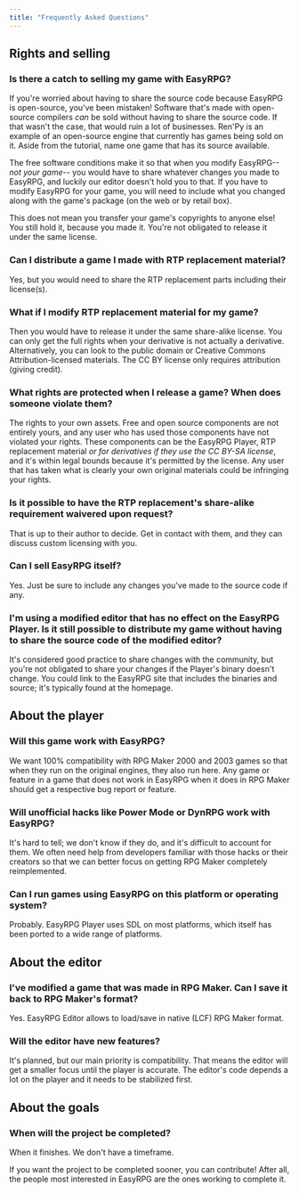 ```yaml
---
title: "Frequently Asked Questions"
---
```

## Rights and selling

### Is there a catch to selling my game with EasyRPG?

If you're worried about having to share the source code because EasyRPG is open-source, you've been mistaken! Software that's made with open-source compilers *can* be sold without having to share the source code. If that wasn't the case, that would ruin a lot of businesses. Ren'Py is an example of an open-source engine that currently has games being sold on it. Aside from the tutorial, name one game that has its source available.

The free software conditions make it so that when you modify EasyRPG-- *not your game*-- you would have to share whatever changes you made to EasyRPG, and luckily our editor doesn't hold you to that. If you have to modify EasyRPG for your game, you will need to include what you changed along with the game's package (on the web or by retail box).

This does not mean you transfer your game's copyrights to anyone else! You still hold it, because you made it. You're not obligated to release it under the same license.

### Can I distribute a game I made with RTP replacement material?

Yes, but you would need to share the RTP replacement parts including their license(s).

### What if I modify RTP replacement material for my game?

Then you would have to release it under the same share-alike license. You can only get the full rights when your derivative is not actually a derivative. Alternatively, you can look to the public domain or Creative Commons Attribution-licensed materials. The CC BY license only requires attribution (giving credit).

### What rights are protected when I release a game? When does someone violate them?

The rights to your own assets. Free and open source components are not entirely yours, and any user who has used those components have not violated your rights. These components can be the EasyRPG Player, RTP replacement material *or for derivatives if they use the CC BY-SA license*, and it's within legal bounds because it's permitted by the license. Any user that has taken what is clearly your own original materials could be infringing your rights.

### Is it possible to have the RTP replacement's share-alike requirement waivered upon request?

That is up to their author to decide. Get in contact with them, and they can discuss custom licensing with you.

### Can I sell EasyRPG itself?

Yes. Just be sure to include any changes you've made to the source code if any.

### I'm using a modified editor that has no effect on the EasyRPG Player. Is it still possible to distribute my game without having to share the source code of the modified editor?

It's considered good practice to share changes with the community, but you're not obligated to share your changes if the Player's binary doesn't change. You could link to the EasyRPG site that includes the binaries and source; it's typically found at the homepage.

## About the player

### Will this game work with EasyRPG?

We want 100% compatibility with RPG Maker 2000 and 2003 games so that when they run on the original engines, they also run here. Any game or feature in a game that does not work in EasyRPG when it does in RPG Maker should get a respective bug report or feature.

### Will unofficial hacks like Power Mode or DynRPG work with EasyRPG?

It's hard to tell; we don't know if they do, and it's difficult to account for them. We often need help from developers familiar with those hacks or their creators so that we can better focus on getting RPG Maker completely reimplemented.

### Can I run games using EasyRPG on this platform or operating system?

Probably. EasyRPG Player uses SDL on most platforms, which itself has been ported to a wide range of platforms.

## About the editor

### I've modified a game that was made in RPG Maker. Can I save it back to RPG Maker's format?

Yes. EasyRPG Editor allows to load/save in native (LCF) RPG Maker format.

### Will the editor have new features?

It's planned, but our main priority is compatibility. That means the editor will get a smaller focus until the player is accurate. The editor's code depends a lot on the player and it needs to be stabilized first.

## About the goals

### When will the project be completed?

When it finishes. We don't have a timeframe.

If you want the project to be completed sooner, you can contribute! After all, the people most interested in EasyRPG are the ones working to complete it.
